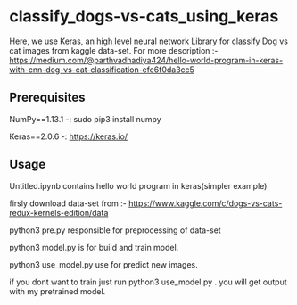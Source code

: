 # classify_dogs-vs-cats_using_keras

Here, we use Keras, an high level neural network Library for classify Dog vs cat images from kaggle data-set.
For more description :- https://medium.com/@parthvadhadiya424/hello-world-program-in-keras-with-cnn-dog-vs-cat-classification-efc6f0da3cc5



## Prerequisites

NumPy==1.13.1 -: sudo pip3 install numpy 

Keras==2.0.6  -: https://keras.io/



## Usage

Untitled.ipynb contains hello world program in keras(simpler example)

firsly download data-set from :- https://www.kaggle.com/c/dogs-vs-cats-redux-kernels-edition/data

python3 pre.py responsible for preprocessing of data-set

python3 model.py is for build and train model.

python3 use_model.py use for predict new images.

if you dont want to train just run python3 use_model.py . you will get output with my pretrained model.
